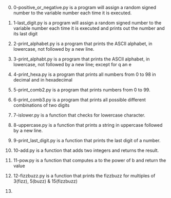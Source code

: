 0. 0-positive_or_negative.py is a program will assign a random signed number
   to the variable number each time it is executed.

1. 1-last_digit.py is a program  will assign a random signed number to the variable number each time it is executed
   and prints out the number and its last digit

2. 2-print_alphabet.py is a program that prints the ASCII alphabet, in lowercase, not followed by a new line.

3. 3-print_alphabt.py is a program that prints the ASCII alphabet, in lowercase, not followed by a new line;
   except for q an e

4. 4-print_hexa.py is a program that prints all numbers from 0 to 98 in decimal and in hexadecimal

5. 5-print_comb2.py is a program that prints numbers from 0 to 99.

6. 6-print_comb3.py is a program that prints all possible different combinations of two digits

7. 7-islower.py is a function that checks for lowercase character.

8. 8-uppercase.py is a function that prints a string in uppercase followed by a new line.

9. 9-print_last_digit.py is a function that prints the last digit of a number.

10. 10-add.py is a function that adds two integers and returns the result.

11. 11-pow.py is a function that computes a to the power of b and return the value

12. 12-fizzbuzz.py is a function that prints the fizzbuzz for multiples of 3(fizz), 5(buzz) & 15(fizzbuzz)

13.
